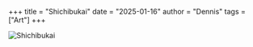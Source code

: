 +++
title = "Shichibukai"
date = "2025-01-16"
author = "Dennis"
tags = ["Art"]
+++

![Shichibukai](C:\Users\s2003\OneDrive\Desktop\Photos\Achievements\Art\Shichibukai.jpg)